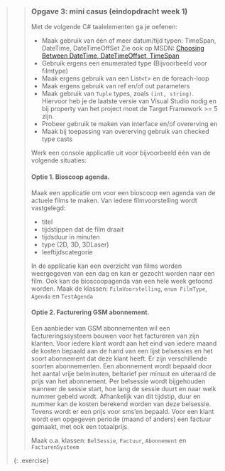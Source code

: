 >>### Opgave 3: mini casus (eindopdracht week 1)
>>
>>Met de volgende C# taalelementen ga je oefenen:
>>- Maak gebruik van één of meer datum/tijd typen: TimeSpan, DateTime, DateTimeOffSet
>>Zie ook op MSDN: [Choosing Between DateTime, DateTimeOffset, TimeSpan](https://msdn.microsoft.com/en-us/library/bb384267(v=vs.110).aspx)
>>- Gebruik ergens een enumerated type (Bijvoorbeeld voor filmtype)
>>- Maak ergens gebruik van een List\<t\> en de foreach-loop
>>- Maak ergens gebruik van ref en/of out parameters
>>- Maak gebruik van `Tuple` types, zoals `(int, string)`.
>>Hiervoor heb je de laatste versie van Visual Studio nodig en bij property
>>van het project moet de Target Framework >= 5 zijn.
>>- Probeer gebruik te maken van interface en/of overerving en
>>- Maak bij toepassing van overerving gebruik van checked type casts
>>
>>Werk een console applicatie uit voor bijvoorbeeld één van de volgende situaties:
>>
>>#### Optie 1. Bioscoop agenda. 
>>Maak een applicatie om voor een bioscoop een agenda van de actuele films te maken.
>>Van iedere filmvoorstelling wordt vastgelegd:
>>- titel
>>- tijdstippen dat de film draait
>>- tijdsduur in minuten
>>- type (2D, 3D, 3DLaser)
>>- leeftijdscategorie
>>
>>In de applicatie kan een overzicht van films worden weergegeven van een dag en kan er
>>gezocht worden naar een film. Ook kan de bioscoopagenda van een hele week getoond worden.
>>Maak de klassen: `FilmVoorstelling`, `enum FilmType`, `Agenda` en `TestAgenda`
>>
>>#### Optie 2. Facturering GSM abonnement. 
>>Een aanbieder van GSM abonnementen wil een factureringssysteem bouwen voor het
>>factureren van zijn klanten. Voor iedere klant wordt aan het eind van iedere maand
>>de kosten bepaald aan de hand van een lijst belsessies en het soort abonnement
>>dat deze klant heeft. Er zijn verschillende soorten abonnementen.
>>Een abonnement wordt bepaald door het aantal vrije belminuten, beltarief
>>per minuut en uiteraard de prijs van het abonnement.
>>Per belsessie wordt bijgehouden wanneer de sessie start, hoe lang de sessie duurt
>>en naar welk nummer gebeld wordt. Afhankelijk van dit tijdstip, duur en nummer
>>kan de kosten berekend worden van deze belsessie. Tevens wordt er een prijs
>>voor sms’en bepaald. Voor een klant wordt een opgegeven periode (maand of anders)
>>een factuur gemaakt, met ook een totaalprijs. 
>>
>>Maak o.a. klassen: `BelSessie`, `Factuur`, `Abonnement` en `FacturenSysteem`
>>
>{: .exercise}